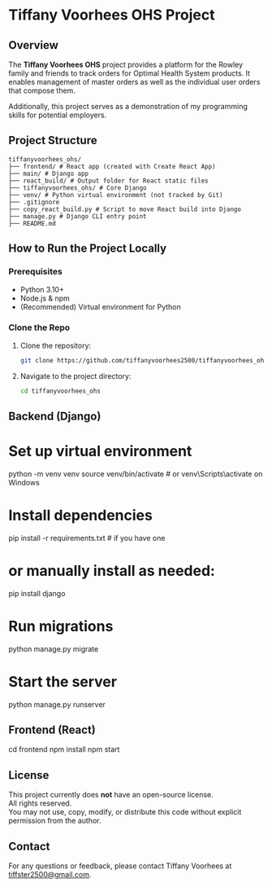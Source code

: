 # Tiffany Voorhees OHS Project

## Overview

The **Tiffany Voorhees OHS** project provides a platform for the Rowley family and friends to track orders for Optimal Health System products.
It enables management of master orders as well as the individual user orders that compose them.

Additionally, this project serves as a demonstration of my programming skills for potential employers.

## Project Structure
```
tiffanyvoorhees_ohs/
├── frontend/ # React app (created with Create React App)
├── main/ # Django app
├── react_build/ # Output folder for React static files
├── tiffanyvoorhees_ohs/ # Core Django
├── venv/ # Python virtual environment (not tracked by Git)
├── .gitignore
├── copy_react_build.py # Script to move React build into Django
├── manage.py # Django CLI entry point
├── README.md
```

## How to Run the Project Locally

### Prerequisites
- Python 3.10+
- Node.js & npm
- (Recommended) Virtual environment for Python

### Clone the Repo
1. Clone the repository:
   ```bash
   git clone https://github.com/tiffanyvoorhees2500/tiffanyvoorhees_ohs_django_react.git
   ```
2. Navigate to the project directory:
   ```bash
   cd tiffanyvoorhees_ohs
   ```

## Backend (Django)

# Set up virtual environment
python -m venv venv
source venv/bin/activate  # or venv\Scripts\activate on Windows

# Install dependencies
pip install -r requirements.txt  # if you have one
# or manually install as needed:
pip install django

# Run migrations
python manage.py migrate

# Start the server
python manage.py runserver

## Frontend (React)
cd frontend
npm install
npm start


## License

This project currently does **not** have an open-source license.  
All rights reserved.  
You may not use, copy, modify, or distribute this code without explicit permission from the author.

## Contact

For any questions or feedback, please contact Tiffany Voorhees at tiffster2500@gmail.com.